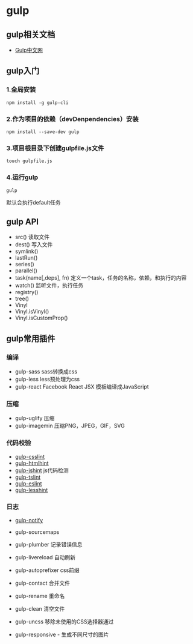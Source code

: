 # gulp

## gulp相关文档

* [Gulp中文网](https://www.gulpjs.com.cn/)

## gulp入门

### 1.全局安装

```
npm install -g gulp-cli
```

### 2.作为项目的依赖（devDenpendencies）安装

```
npm install --save-dev gulp
```

### 3.项目根目录下创建gulpfile.js文件

```
touch gulpfile.js
```

### 4.运行gulp

```
gulp
```

默认会执行default任务

## gulp API

- src() 读取文件
- dest() 写入文件
- symlink()
- lastRun()
- series()
- parallel()
- task(name[,deps], fn) 定义一个task，任务的名称，依赖，和执行的内容
- watch() 监听文件，执行任务
- registry()
- tree()
- Vinyl
- Vinyl.isVinyl()
- Vinyl.isCustomProp()

## gulp常用插件

### 编译

* gulp-sass  sass转换成css
* gulp-less less预处理为css
* gulp-react   Facebook React JSX 模板编译成JavaScript

### 压缩

* gulp-uglify  压缩
* gulp-imagemin  压缩PNG，JPEG，GIF，SVG

### 代码校验

* [gulp-csslint]()
* [gulp-htmlhint]()
* [gulp-jshint]() js代码检测
* [gulp-tslint]()
* [gulp-eslint]()
* [gulp-lesshint](https://github.com/lesshint/lesshint)

### 日志
* [gulp-notify](https://github.com/mikaelbr/gulp-notify)

* gulp-sourcemaps
* gulp-plumber   记录错误信息
* gulp-livereload     自动刷新
* gulp-autoprefixer  css前缀
* gulp-contact    合并文件
* gulp-rename   重命名
* gulp-clean  清空文件
* gulp-uncss   移除未使用的CSS选择器通过
* gulp-responsive - 生成不同尺寸的图片
